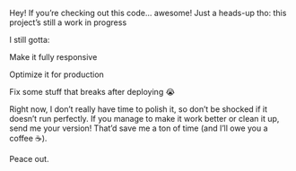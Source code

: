 Hey!
If you’re checking out this code... awesome!
Just a heads-up tho: this project’s still a work in progress 

I still gotta:

Make it fully responsive 

Optimize it for production 

Fix some stuff that breaks after deploying 😭

Right now, I don’t really have time to polish it, so don’t be shocked if it doesn’t run perfectly.
If you manage to make it work better or clean it up, send me your version! 
That’d save me a ton of time (and I’ll owe you a coffee ☕).

Peace out.
